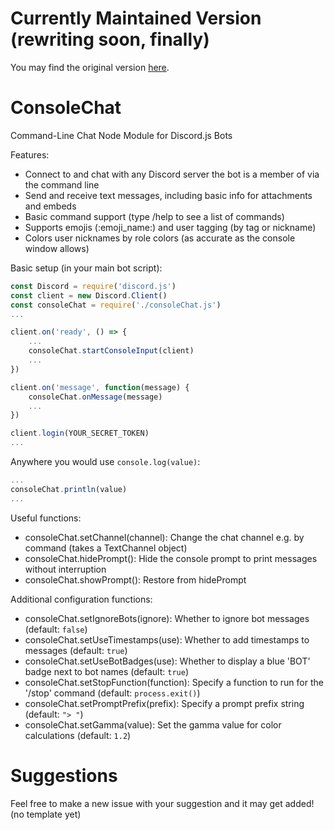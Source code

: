 # Currently Maintained Version (rewriting soon, finally)
You may find the original version [here](https://github.com/kasamikona/ConsoleChat).

# ConsoleChat
Command-Line Chat Node Module for Discord.js Bots

Features:
* Connect to and chat with any Discord server the bot is a member of via the command line
* Send and receive text messages, including basic info for attachments and embeds
* Basic command support (type /help to see a list of commands)
* Supports emojis (:emoji_name:) and user tagging (by tag or nickname)
* Colors user nicknames by role colors (as accurate as the console window allows)

Basic setup (in your main bot script):
```javascript
const Discord = require('discord.js')
const client = new Discord.Client()
const consoleChat = require('./consoleChat.js')
...

client.on('ready', () => {
    ...
    consoleChat.startConsoleInput(client)
    ...
})

client.on('message', function(message) {
    consoleChat.onMessage(message)
    ...
})

client.login(YOUR_SECRET_TOKEN)
...
```

Anywhere you would use `console.log(value)`:
```javascript
...
consoleChat.println(value)
...
```

Useful functions:
* consoleChat.setChannel(channel): Change the chat channel e.g. by command (takes a TextChannel object)
* consoleChat.hidePrompt(): Hide the console prompt to print messages without interruption
* consoleChat.showPrompt(): Restore from hidePrompt

Additional configuration functions:
* consoleChat.setIgnoreBots(ignore): Whether to ignore bot messages (default: `false`)
* consoleChat.setUseTimestamps(use): Whether to add timestamps to messages (default: `true`)
* consoleChat.setUseBotBadges(use): Whether to display a blue 'BOT' badge next to bot names (default: `true`)
* consoleChat.setStopFunction(function): Specify a function to run for the '/stop' command (default: `process.exit()`)
* consoleChat.setPromptPrefix(prefix): Specify a prompt prefix string (default: `"> "`)
* consoleChat.setGamma(value): Set the gamma value for color calculations (default: `1.2`)

# Suggestions
Feel free to make a new issue with your suggestion and it may get added! (no template yet)
